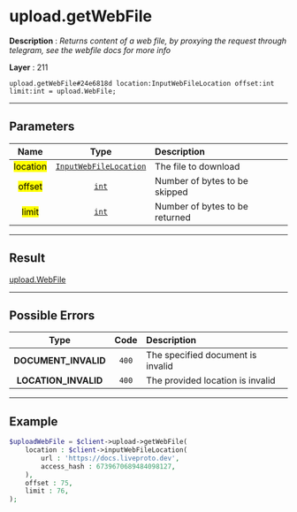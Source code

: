 # upload.getWebFile

**Description** : *Returns content of a web file, by proxying the request through telegram, see the webfile docs for more info*

**Layer** : 211

```tl
upload.getWebFile#24e6818d location:InputWebFileLocation offset:int limit:int = upload.WebFile;
```

---

## Parameters

| Name | Type | Description |
| :---: | :---: | :--- |
| <mark>location</mark> | [`InputWebFileLocation`](type/InputWebFileLocation) | The file to download |
| <mark>offset</mark> | [`int`](type/int) | Number of bytes to be skipped |
| <mark>limit</mark> | [`int`](type/int) | Number of bytes to be returned |

---

## Result

[upload.WebFile](type/upload.WebFile)

---

## Possible Errors

| Type | Code | Description |
| :---: | :---: | :--- |
| **DOCUMENT_INVALID** | `400` | The specified document is invalid |
| **LOCATION_INVALID** | `400` | The provided location is invalid |

---

## Example

```php
$uploadWebFile = $client->upload->getWebFile(
	location : $client->inputWebFileLocation(
		url : 'https://docs.liveproto.dev',
		access_hash : 6739670689484098127,
	),
	offset : 75,
	limit : 76,
);
```